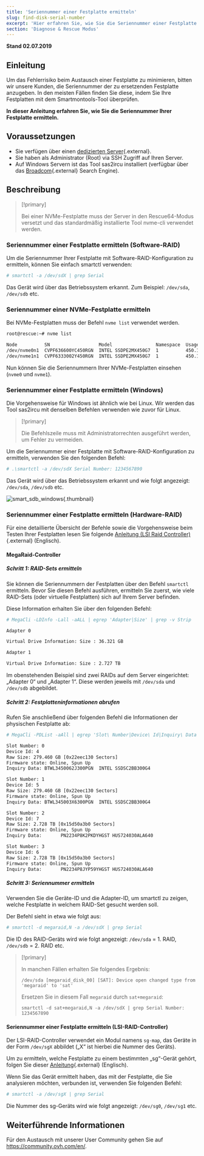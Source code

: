 ```yaml
---
title: 'Seriennummer einer Festplatte ermitteln'
slug: find-disk-serial-number
excerpt: 'Hier erfahren Sie, wie Sie die Seriennummer einer Festplatte ermitteln, um diese auszutauschen.'
section: 'Diagnose & Rescue Modus'
---
```


**Stand 02.07.2019**

## Einleitung

Um das Fehlerrisiko beim Austausch einer Festplatte zu minimieren, bitten wir unsere Kunden, die Seriennummer der zu ersetzenden Festplatte anzugeben. In den meisten Fällen finden Sie diese, indem Sie Ihre Festplatten mit dem Smartmontools-Tool überprüfen.

**In dieser Anleitung erfahren Sie, wie Sie die Seriennummer Ihrer Festplatte ermitteln.**

## Voraussetzungen

- Sie verfügen über einen [dedizierten Server](https://www.ovh.de/dedicated_server/){.external}.
- Sie haben als Administrator (Root) via SSH Zugriff auf Ihren Server.
- Auf Windows Servern ist das Tool sas2ircu installiert (verfügbar über das [Broadcom](https://www.broadcom.com/support/download-search/?dk=sas2ircu){.external} Search Engine).

## Beschreibung

> [!primary]
>
> Bei einer NVMe-Festplatte muss der Server in den Rescue64-Modus versetzt und das standardmäßig installierte Tool nvme-cli verwendet werden.
> 

### Seriennummer einer Festplatte ermitteln (Software-RAID)

Um die Seriennummer Ihrer Festplatte mit Software-RAID-Konfiguration zu ermitteln, können Sie einfach smartctl verwenden:

```sh
# smartctl -a /dev/sdX | grep Serial
```

Das Gerät wird über das Betriebssystem erkannt. Zum Beispiel: `/dev/sda`, `/dev/sdb` etc.

### Seriennummer einer NVMe-Festplatte ermitteln

Bei NVMe-Festplatten muss der Befehl `nvme list` verwendet werden.

```sh
root@rescue:~# nvme list

Node          SN                  Model                Namespace  Usage                      Format   FW Rev
/dev/nvme0n1  CVPF636600YC450RGN  INTEL SSDPE2MX450G7  1          450.10 GB / 450.10 GB 512  B + 0 B  MDV10253
/dev/nvme1n1  CVPF6333002Y450RGN  INTEL SSDPE2MX450G7  1          450.10 GB / 450.10 GB 512  B + 0 B  MDV10253
```

Nun können Sie die Seriennummern Ihrer NVMe-Festplatten einsehen (`nvme0` und `nvme1`).

### Seriennummer einer Festplatte ermitteln (Windows)

Die Vorgehensweise für Windows ist ähnlich wie bei Linux. Wir werden das Tool sas2ircu mit denselben Befehlen verwenden wie zuvor für Linux.

> [!primary]
>
> Die Befehlszeile muss mit Administratorrechten ausgeführt werden, um Fehler zu vermeiden.
> 

Um die Seriennummer einer Festplatte mit Software-RAID-Konfiguration zu ermitteln, verwenden Sie den folgenden Befehl:

```sh
# .\smartctl -a /dev/sdX Serial Number: 1234567890
```

Das Gerät wird über das Betriebssystem erkannt und wie folgt angezeigt: `/dev/sda`, `/dev/sdb` etc.

![smart_sdb_windows](images/smart_sdb_windows.png){.thumbnail}


### Seriennummer einer Festplatte ermitteln (Hardware-RAID)

Für eine detaillierte Übersicht der Befehle sowie die Vorgehensweise beim Testen Ihrer Festplatten lesen Sie folgende [Anleitung (LSI Raid Controller)](https://docs.ovh.com/gb/en/dedicated/raid-hard/#using-the-lsi-raid-controller_1){.external} (Englisch).


#### MegaRaid-Controller

##### Schritt 1: RAID-Sets ermitteln

Sie können die Seriennummern der Festplatten über den Befehl `smartctl` ermitteln. Bevor Sie diesen Befehl ausführen, ermitteln Sie zuerst, wie viele RAID-Sets (oder virtuelle Festplatten) sich auf Ihrem Server befinden.

Diese Information erhalten Sie über den folgenden Befehl:

```sh
# MegaCli -LDInfo -Lall -aALL | egrep 'Adapter|Size' | grep -v Strip

Adapter 0

Virtual Drive Information: Size : 36.321 GB

Adapter 1

Virtual Drive Information: Size : 2.727 TB
```

Im obenstehenden Beispiel sind zwei RAIDs auf dem Server eingerichtet: „Adapter 0“ und „Adapter 1“. Diese werden jeweils mit `/dev/sda` und `/dev/sdb` abgebildet.


##### Schritt 2: Festplatteninformationen abrufen

Rufen Sie anschließend über folgenden Befehl die Informationen der physischen Festplatte ab:

```sh
# MegaCli -PDList -aAll | egrep 'Slot\ Number|Device\ Id|Inquiry\ Data|Raw|Firmware\ state' | sed 's/Slot/\nSlot/g'

Slot Number: 0
Device Id: 4
Raw Size: 279.460 GB [0x22eec130 Sectors]
Firmware state: Online, Spun Up
Inquiry Data: BTWL3450062J300PGN  INTEL SSDSC2BB300G4                     D2010355

Slot Number: 1
Device Id: 5
Raw Size: 279.460 GB [0x22eec130 Sectors] 
Firmware state: Online, Spun Up 
Inquiry Data: BTWL345003X6300PGN  INTEL SSDSC2BB300G4                     D2010355

Slot Number: 2
Device Id: 7
Raw Size: 2.728 TB [0x15d50a3b0 Sectors] 
Firmware state: Online, Spun Up 
Inquiry Data:       PN2234P8K2PKDYHGST HUS724030ALA640                    MF8OAA70

Slot Number: 3 
Device Id: 6 
Raw Size: 2.728 TB [0x15d50a3b0 Sectors] 
Firmware state: Online, Spun Up 
Inquiry Data:       PN2234P8JYP59YHGST HUS724030ALA640                    MF8OAA70
```

##### Schritt 3: Seriennummer ermitteln

Verwenden Sie die Geräte-ID und die Adapter-ID, um smartctl zu zeigen, welche Festplatte in welchem RAID-Set gesucht werden soll.

Der Befehl sieht in etwa wie folgt aus:

```sh
# smartctl -d megaraid,N -a /dev/sdX | grep Serial
```

Die ID des RAID-Geräts wird wie folgt angezeigt: `/dev/sda` = 1\. RAID, `/dev/sdb` = 2\. RAID etc.


> [!primary]
>
> In manchen Fällen erhalten Sie folgendes Ergebnis:
> 
> ```
> /dev/sda [megaraid_disk_00] [SAT]: Device open changed type from 'megaraid' to 'sat'
> ```
> 
> Ersetzen Sie in diesem Fall `megaraid` durch `sat+megaraid`:
>
> ```
> smartctl -d sat+megaraid,N -a /dev/sdX | grep Serial Number:    1234567890
> ```
>

#### Seriennummer einer Festplatte ermitteln (LSI-RAID-Controller)

Der LSI-RAID-Controller verwendet ein Modul namens `sg-map`, das Geräte in der Form `/dev/sgX` abbildet („X“ ist hierbei die Nummer des Geräts).

Um zu ermitteln, welche Festplatte zu einem bestimmten „sg“-Gerät gehört, folgen Sie dieser [Anleitung](https://docs.ovh.com/gb/en/dedicated/raid-hard/){.external} (Englisch).

Wenn Sie das Gerät ermittelt haben, das mit der Festplatte, die Sie analysieren möchten, verbunden ist, verwenden Sie folgenden Befehl:

```sh
# smartctl -a /dev/sgX | grep Serial
```

Die Nummer des sg-Geräts wird wie folgt angezeigt: `/dev/sg0`, `/dev/sg1` etc.



## Weiterführende Informationen

Für den Austausch mit unserer User Community gehen Sie auf <https://community.ovh.com/en/>.
